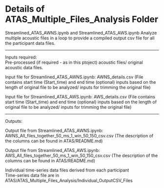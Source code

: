 # Details of ATAS_Multiple_Files_Analysis Folder  

Streamlined_ATAS_AWNS.ipynb and Streamlined_ATAS_AWS.ipynb
Analyze multiple acoustic files in a loop to provide a compiled output csv file for all the participant data files. 

------------------------------------------  
Inputs required:  
Pre-processed (if required - as in this ptoject) acoustic files/ original acoustic data files. 

Input file for Streamlined_ATAS_AWNS.ipynb:
AWNS_details.csv
(File contains start time (Start_time) and end time (optional) inputs based on the length of original file to be analyzed/ inputs for trimming the original file)

Input file for Streamlined_ATAS_AWS.ipynb:
AWS_details.csv
(File contains start time (Start_time) and end time (optional) inputs based on the length of original file to be analyzed/ inputs for trimming the original file)

------------------------------------------  

Outputs:

Output file from Streamlined_ATAS_AWNS.ipynb:
AWNS_All_files_together_50_ms_1_win_50_150_csv.csv (The description of the columns can be found in ATAS/README.md)

Output file from Streamlined_ATAS_AWS.ipynb:
AWS_All_files_together_50_ms_1_win_50_150_csv.csv (The description of the columns can be found in ATAS/README.md)

Individual time-series data files derived from each participant  
Time-series data file are in ATAS/ATAS_Multiple_Files_Analysis/Individual_OutputCSV_Files  

